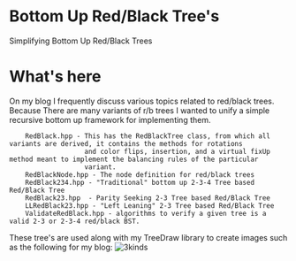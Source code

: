 # Bottom Up Red/Black Tree's
Simplifying Bottom Up Red/Black Trees

# What's here
On my blog I frequently discuss various topics related to red/black trees. Because There are
many variants of r/b trees I wanted to unify a simple recursive bottom up framework for implementing them.

```
    RedBlack.hpp - This has the RedBlackTree class, from which all variants are derived, it contains the methods for rotations
                   and color flips, insertion, and a virtual fixUp method meant to implement the balancing rules of the particular
                   variant.
    RedBlackNode.hpp - The node definition for red/black trees
    RedBlack234.hpp - "Traditional" bottom up 2-3-4 Tree based Red/Black Tree
    RedBlack23.hpp  - Parity Seeking 2-3 Tree based Red/Black Tree
    LLRedBlack23.hpp - "Left Leaning" 2-3 Tree based Red/Black Tree
    ValidateRedBlack.hpp - algorithms to verify a given tree is a valid 2-3 or 2-3-4 red/black BST.
```

These tree's are used along with my TreeDraw library to create images such as the following for my blog:
![3kinds](https://github.com/maxgoren/RedBlackTrees/assets/65133477/d4e36933-178c-4e93-8af5-028e5c35d70e)
